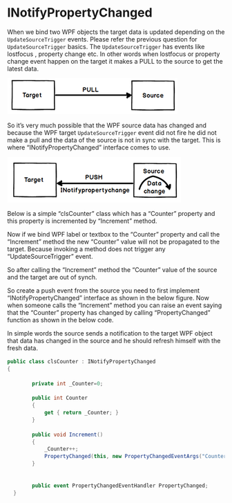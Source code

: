# INotifyPropertyChanged

When we bind two WPF objects the target data is updated depending on the `UpdateSourceTrigger` events. Please refer the previous question for `UpdateSourceTrigger` basics.
The `UpdateSourceTrigger` has events like lostfocus , property change etc. In other words when lostfocus or property change event happen on the target it makes a PULL to the source to get the latest data.

![Iproperty1](../media/IPropertyNotifyChanged1.png)

So it’s very much possible that the WPF source data has changed and because the WPF target `UpdateSourceTrigger` event did not fire he did not make a pull and the data of the source is not in sync with the target. This is where “INotifyPropertyChanged” interface comes to use.

![Iproperty2](../media/IPropertyNotifyChanged2.png)

Below is a simple “clsCounter” class which has a “Counter” property and this property is incremented by “Increment” method.

Now if we bind WPF label or textbox to the “Counter” property and call the “Increment” method the new “Counter” value will not be propagated to the target. Because invoking a method does not trigger any “UpdateSourceTrigger” event.

So after calling the “Increment” method the “Counter” value of the source and the target are out of synch.

So create a push event from the source you need to first implement “INotifyPropertyChanged” interface as shown in the below figure. Now when someone calls the “Increment” method you can raise an event saying that the “Counter” property has changed by calling “PropertyChanged” function as shown in the below code.

In simple words the source sends a notification to the target WPF object that data has changed in the source and he should refresh himself with the fresh data.

```csharp
public class clsCounter : INotifyPropertyChanged
{

        private int _Counter=0;

        public int Counter
        {
            get { return _Counter; }
        }

        public void Increment()
        {
            _Counter++;
            PropertyChanged(this, new PropertyChangedEventArgs("Counter"));
        }


        public event PropertyChangedEventHandler PropertyChanged;
  }
```
<!--stackedit_data:
eyJoaXN0b3J5IjpbMTczMTU5NjA1Myw0MzEzNDYyNSwtOTYyMz
U3MTYxXX0=
-->
